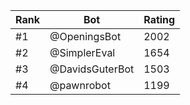 Rank|Bot|Rating
---|---|---
#1|@OpeningsBot|2002
#2|@SimplerEval|1654
#3|@DavidsGuterBot|1503
#4|@pawnrobot|1199

